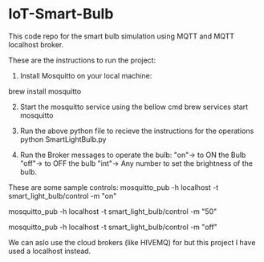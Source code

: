 # IoT-Smart-Bulb
This code repo for the smart bulb simulation using MQTT and MQTT localhost broker.

These are the instructions to run the project:
1. Install Mosquitto on your local machine:

brew install mosquitto

2. Start the mosquitto service using the bellow cmd
brew services start mosquitto

3. Run the above python file to recieve the instructions for the operations
 python SmartLightBulb.py

4. Run the Broker messages to operate the bulb:
"on"-> to ON the Bulb
"off"-> to OFF the bulb
"int"-> Any number to set the brightness of the bulb.

These are some sample controls:
mosquitto_pub -h localhost -t smart_light_bulb/control -m "on"

mosquitto_pub -h localhost -t smart_light_bulb/control -m "50"

mosquitto_pub -h localhost -t smart_light_bulb/control -m "off"


We can aslo use the cloud brokers (like HIVEMQ) for but this project I have used a localhost instead.

